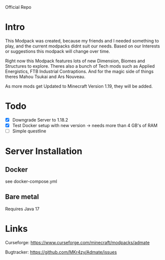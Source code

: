 Official Repo

# Intro
This Modpack was created, because my friends and I needed something to play, and the current modpacks didnt suit our needs. Based on our Interests or suggestions this modpack will change over time.

Right now this Modpack features lots of new Dimension, Biomes and Structures to explore. Theres also a bunch of Tech mods such as Applied Energistics, FTB Industrial Contraptions. And for the magic side of things theres Mahou Tsukai and Ars Nouveau.

As more mods get Updated to Minecraft Version 1.19, they will be added.

# Todo

- [x] Downgrade Server to 1.18.2
- [x] Test Docker setup with new version -> needs more than 4 GB's of RAM
- [ ] Simple questline

# Server Installation

## Docker
see docker-compose.yml

## Bare metal
Requires Java 17


# Links
Curseforge: https://www.curseforge.com/minecraft/modpacks/admate

Bugtracker: https://github.com/MKr4zy/Admate/issues
